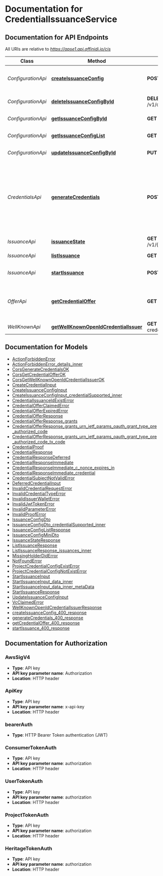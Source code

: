 # Documentation for CredentialIssuanceService

<a name="documentation-for-api-endpoints"></a>

## Documentation for API Endpoints

All URIs are relative to *https://apse1.api.affinidi.io/cis*

| Class              | Method                                                                                            | HTTP request                                                 | Description                                                                                                                                                                                                            |
| ------------------ | ------------------------------------------------------------------------------------------------- | ------------------------------------------------------------ | ---------------------------------------------------------------------------------------------------------------------------------------------------------------------------------------------------------------------- |
| _ConfigurationApi_ | [**createIssuanceConfig**](Apis/ConfigurationApi.md#createissuanceconfig)                         | **POST** /v1/configurations                                  | Create issuance configuration, project have only one configuration                                                                                                                                                     |
| _ConfigurationApi_ | [**deleteIssuanceConfigById**](Apis/ConfigurationApi.md#deleteissuanceconfigbyid)                 | **DELETE** /v1/configurations/{configurationId}              | Delete project issuance configuration                                                                                                                                                                                  |
| _ConfigurationApi_ | [**getIssuanceConfigById**](Apis/ConfigurationApi.md#getissuanceconfigbyid)                       | **GET** /v1/configurations/{configurationId}                 | Get issuance configuration by id                                                                                                                                                                                       |
| _ConfigurationApi_ | [**getIssuanceConfigList**](Apis/ConfigurationApi.md#getissuanceconfiglist)                       | **GET** /v1/configurations                                   | Get issuance configuration for my selected project                                                                                                                                                                     |
| _ConfigurationApi_ | [**updateIssuanceConfigById**](Apis/ConfigurationApi.md#updateissuanceconfigbyid)                 | **PUT** /v1/configurations/{configurationId}                 | Update issuance configuration                                                                                                                                                                                          |
| _CredentialsApi_   | [**generateCredentials**](Apis/CredentialsApi.md#generatecredentials)                             | **POST** /v1/{projectId}/credential                          | Issue credential for end user upon presentation a valid access token. Since we don't immediate issue credential It's expected to return `transaction_id` and use this `transaction_id` to get the deferred credentials |
| _IssuanceApi_      | [**issuanceState**](Apis/IssuanceApi.md#issuancestate)                                            | **GET** /v1/{projectId}/issuance/state/{issuanceId}          | Get issuance status                                                                                                                                                                                                    |
| _IssuanceApi_      | [**listIssuance**](Apis/IssuanceApi.md#listissuance)                                              | **GET** /v1/{projectId}/issuance                             | List all issuances for Project                                                                                                                                                                                         |
| _IssuanceApi_      | [**startIssuance**](Apis/IssuanceApi.md#startissuance)                                            | **POST** /v1/{projectId}/issuance/start                      | Endpoint used b websites to start the issuance process                                                                                                                                                                 |
| _OfferApi_         | [**getCredentialOffer**](Apis/OfferApi.md#getcredentialoffer)                                     | **GET** /v1/{projectId}/offers/{issuanceId}                  | Endpoint used to return Credential Offer details, used with `credential_offer_uri` response                                                                                                                            |
| _WellKnownApi_     | [**getWellKnownOpenIdCredentialIssuer**](Apis/WellKnownApi.md#getwellknownopenidcredentialissuer) | **GET** /v1/{projectId}/.well-known/openid-credential-issuer |                                                                                                                                                                                                                        |

<a name="documentation-for-models"></a>

## Documentation for Models

- [ActionForbiddenError](./Models/ActionForbiddenError.md)
- [ActionForbiddenError_details_inner](./Models/ActionForbiddenError_details_inner.md)
- [CorsGenerateCredentialsOK](./Models/CorsGenerateCredentialsOK.md)
- [CorsGetCredentialOfferOK](./Models/CorsGetCredentialOfferOK.md)
- [CorsGetWellKnownOpenIdCredentialIssuerOK](./Models/CorsGetWellKnownOpenIdCredentialIssuerOK.md)
- [CreateCredentialInput](./Models/CreateCredentialInput.md)
- [CreateIssuanceConfigInput](./Models/CreateIssuanceConfigInput.md)
- [CreateIssuanceConfigInput_credentialSupported_inner](./Models/CreateIssuanceConfigInput_credentialSupported_inner.md)
- [CredentialIssuanceIdExistError](./Models/CredentialIssuanceIdExistError.md)
- [CredentialOfferClaimedError](./Models/CredentialOfferClaimedError.md)
- [CredentialOfferExpiredError](./Models/CredentialOfferExpiredError.md)
- [CredentialOfferResponse](./Models/CredentialOfferResponse.md)
- [CredentialOfferResponse_grants](./Models/CredentialOfferResponse_grants.md)
- [CredentialOfferResponse_grants_urn_ietf_params_oauth_grant_type_pre_authorized_code](./Models/CredentialOfferResponse_grants_urn_ietf_params_oauth_grant_type_pre_authorized_code.md)
- [CredentialOfferResponse_grants_urn_ietf_params_oauth_grant_type_pre_authorized_code_tx_code](./Models/CredentialOfferResponse_grants_urn_ietf_params_oauth_grant_type_pre_authorized_code_tx_code.md)
- [CredentialProof](./Models/CredentialProof.md)
- [CredentialResponse](./Models/CredentialResponse.md)
- [CredentialResponseDeferred](./Models/CredentialResponseDeferred.md)
- [CredentialResponseImmediate](./Models/CredentialResponseImmediate.md)
- [CredentialResponseImmediate_c_nonce_expires_in](./Models/CredentialResponseImmediate_c_nonce_expires_in.md)
- [CredentialResponseImmediate_credential](./Models/CredentialResponseImmediate_credential.md)
- [CredentialSubjectNotValidError](./Models/CredentialSubjectNotValidError.md)
- [DeferredCredentialInput](./Models/DeferredCredentialInput.md)
- [InvalidCredentialRequestError](./Models/InvalidCredentialRequestError.md)
- [InvalidCredentialTypeError](./Models/InvalidCredentialTypeError.md)
- [InvalidIssuerWalletError](./Models/InvalidIssuerWalletError.md)
- [InvalidJwtTokenError](./Models/InvalidJwtTokenError.md)
- [InvalidParameterError](./Models/InvalidParameterError.md)
- [InvalidProofError](./Models/InvalidProofError.md)
- [IssuanceConfigDto](./Models/IssuanceConfigDto.md)
- [IssuanceConfigDto_credentialSupported_inner](./Models/IssuanceConfigDto_credentialSupported_inner.md)
- [IssuanceConfigListResponse](./Models/IssuanceConfigListResponse.md)
- [IssuanceConfigMiniDto](./Models/IssuanceConfigMiniDto.md)
- [IssuanceStateResponse](./Models/IssuanceStateResponse.md)
- [ListIssuanceResponse](./Models/ListIssuanceResponse.md)
- [ListIssuanceResponse_issuances_inner](./Models/ListIssuanceResponse_issuances_inner.md)
- [MissingHolderDidError](./Models/MissingHolderDidError.md)
- [NotFoundError](./Models/NotFoundError.md)
- [ProjectCredentialConfigExistError](./Models/ProjectCredentialConfigExistError.md)
- [ProjectCredentialConfigNotExistError](./Models/ProjectCredentialConfigNotExistError.md)
- [StartIssuanceInput](./Models/StartIssuanceInput.md)
- [StartIssuanceInput_data_inner](./Models/StartIssuanceInput_data_inner.md)
- [StartIssuanceInput_data_inner_metaData](./Models/StartIssuanceInput_data_inner_metaData.md)
- [StartIssuanceResponse](./Models/StartIssuanceResponse.md)
- [UpdateIssuanceConfigInput](./Models/UpdateIssuanceConfigInput.md)
- [VcClaimedError](./Models/VcClaimedError.md)
- [WellKnownOpenIdCredentialIssuerResponse](./Models/WellKnownOpenIdCredentialIssuerResponse.md)
- [createIssuanceConfig_400_response](./Models/createIssuanceConfig_400_response.md)
- [generateCredentials_400_response](./Models/generateCredentials_400_response.md)
- [getCredentialOffer_400_response](./Models/getCredentialOffer_400_response.md)
- [startIssuance_400_response](./Models/startIssuance_400_response.md)

<a name="documentation-for-authorization"></a>

## Documentation for Authorization

<a name="AwsSigV4"></a>

### AwsSigV4

- **Type**: API key
- **API key parameter name**: Authorization
- **Location**: HTTP header

<a name="ApiKey"></a>

### ApiKey

- **Type**: API key
- **API key parameter name**: x-api-key
- **Location**: HTTP header

<a name="bearerAuth"></a>

### bearerAuth

- **Type**: HTTP Bearer Token authentication (JWT)

<a name="ConsumerTokenAuth"></a>

### ConsumerTokenAuth

- **Type**: API key
- **API key parameter name**: authorization
- **Location**: HTTP header

<a name="UserTokenAuth"></a>

### UserTokenAuth

- **Type**: API key
- **API key parameter name**: authorization
- **Location**: HTTP header

<a name="ProjectTokenAuth"></a>

### ProjectTokenAuth

- **Type**: API key
- **API key parameter name**: authorization
- **Location**: HTTP header

<a name="HeritageTokenAuth"></a>

### HeritageTokenAuth

- **Type**: API key
- **API key parameter name**: authorization
- **Location**: HTTP header
